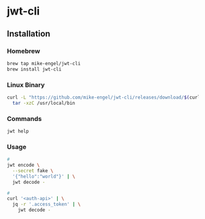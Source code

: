 # jwt-cli

## Installation

### Homebrew

```sh
brew tap mike-engel/jwt-cli
brew install jwt-cli
```

### Linux Binary

```sh
curl -L "https://github.com/mike-engel/jwt-cli/releases/download/$(curl -s https://api.github.com/repos/mike-engel/jwt-cli/releases/latest | grep tag_name | cut -d '"' -f 4)/jwt-linux.tar.gz" | \
  tar -xzC /usr/local/bin
```

### Commands

```sh
jwt help
```

### Usage

```sh
#
jwt encode \
  --secret fake \
  '{"hello":"world"}' | \
  jwt decode -

#
curl '<auth-api>' | \
  jq -r '.access_token' | \
    jwt decode -
```
